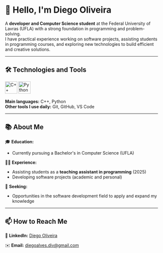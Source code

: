 # 👋 Hello, I'm Diego Oliveira

A **developer and Computer Science student** at the Federal University of Lavras (UFLA) with a strong foundation in programming and problem-solving.  
I have practical experience working on software projects, assisting students in programming courses, and exploring new technologies to build efficient and creative solutions.

---

## 🛠️ Technologies and Tools

<p align="left">
  <img src="https://cdn.jsdelivr.net/gh/devicons/devicon/icons/cplusplus/cplusplus-original.svg" alt="C++" width="40" height="40"/>
  <img src="https://cdn.jsdelivr.net/gh/devicons/devicon/icons/python/python-original.svg" alt="Python" width="40" height="40"/>
</p>

**Main languages:** C++, Python  
**Other tools I use daily:** Git, GitHub, VS Code

---

## 📚 About Me

🎓 **Education:**  
- Currently pursuing a Bachelor's in Computer Science (UFLA)

🧑‍🏫 **Experience:**  
- Assisting students as a **teaching assistant in programming** (2025)
- Developing software projects (academic and personal)

🚀 **Seeking:**
- Opportunities in the software development field to apply and expand my knowledge

---

## 📫 How to Reach Me

🔗 **LinkedIn:** [Diego Oliveira](https://www.linkedin.com/in/diego-oliveira-2328bb277/)  

✉️ **Email:** [diegoalves.div@gmail.com](mailto:diegoalves.div@gmail.com)
